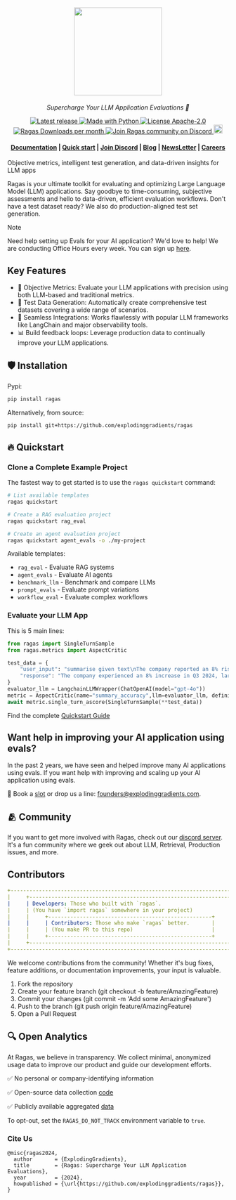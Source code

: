 <h1 align="center">
  <img style="vertical-align:middle" height="200"
  src="https://raw.githubusercontent.com/explodinggradients/ragas/main/docs/_static/imgs/logo.png">
</h1>
<p align="center">
  <i>Supercharge Your LLM Application Evaluations 🚀</i>
</p>

<p align="center">
    <a href="https://github.com/explodinggradients/ragas/releases">
        <img alt="Latest release" src="https://img.shields.io/github/release/explodinggradients/ragas.svg">
    </a>
    <a href="https://www.python.org/">
        <img alt="Made with Python" src="https://img.shields.io/badge/Made%20with-Python-1f425f.svg?color=purple">
    </a>
    <a href="https://github.com/explodinggradients/ragas/blob/master/LICENSE">
        <img alt="License Apache-2.0" src="https://img.shields.io/github/license/explodinggradients/ragas.svg?color=green">
    </a>
    <a href="https://pypi.org/project/ragas/">
        <img alt="Ragas Downloads per month" src="https://static.pepy.tech/badge/ragas/month">
    </a>
    <a href="https://discord.gg/5djav8GGNZ">
        <img alt="Join Ragas community on Discord" src="https://img.shields.io/discord/1119637219561451644">
    </a>
    <a target="_blank" href="https://deepwiki.com/explodinggradients/ragas">
      <img 
        src="https://devin.ai/assets/deepwiki-badge.png" 
        alt="Ask DeepWiki.com" 
        height="20" 
      />
    </a>
</p>

<h4 align="center">
    <p>
        <a href="https://docs.ragas.io/">Documentation</a> |
        <a href="#fire-quickstart">Quick start</a> |
        <a href="https://discord.gg/5djav8GGNZ">Join Discord</a> |
        <a href="https://blog.ragas.io/">Blog</a> |
        <a href="https://newsletter.ragas.io/">NewsLetter</a> |
        <a href="https://www.ragas.io/careers">Careers</a>
    <p>
</h4>

Objective metrics, intelligent test generation, and data-driven insights for LLM apps

Ragas is your ultimate toolkit for evaluating and optimizing Large Language Model (LLM) applications. Say goodbye to time-consuming, subjective assessments and hello to data-driven, efficient evaluation workflows.
Don't have a test dataset ready? We also do production-aligned test set generation.

> [!NOTE]
> Need help setting up Evals for your AI application? We'd love to help! We are conducting Office Hours every week. You can sign up [here](https://cal.com/team/ragas/office-hours).

## Key Features

- 🎯 Objective Metrics: Evaluate your LLM applications with precision using both LLM-based and traditional metrics.
- 🧪 Test Data Generation: Automatically create comprehensive test datasets covering a wide range of scenarios.
- 🔗 Seamless Integrations: Works flawlessly with popular LLM frameworks like LangChain and major observability tools.
- 📊 Build feedback loops: Leverage production data to continually improve your LLM applications.

## :shield: Installation

Pypi:

```bash
pip install ragas
```

Alternatively, from source:

```bash
pip install git+https://github.com/explodinggradients/ragas
```

## :fire: Quickstart

### Clone a Complete Example Project

The fastest way to get started is to use the `ragas quickstart` command:

```bash
# List available templates
ragas quickstart

# Create a RAG evaluation project
ragas quickstart rag_eval

# Create an agent evaluation project
ragas quickstart agent_evals -o ./my-project
```

Available templates:
- `rag_eval` - Evaluate RAG systems
- `agent_evals` - Evaluate AI agents
- `benchmark_llm` - Benchmark and compare LLMs
- `prompt_evals` - Evaluate prompt variations
- `workflow_eval` - Evaluate complex workflows

### Evaluate your LLM App

This is 5 main lines:

```python
from ragas import SingleTurnSample
from ragas.metrics import AspectCritic

test_data = {
    "user_input": "summarise given text\nThe company reported an 8% rise in Q3 2024, driven by strong performance in the Asian market. Sales in this region have significantly contributed to the overall growth. Analysts attribute this success to strategic marketing and product localization. The positive trend in the Asian market is expected to continue into the next quarter.",
    "response": "The company experienced an 8% increase in Q3 2024, largely due to effective marketing strategies and product adaptation, with expectations of continued growth in the coming quarter.",
}
evaluator_llm = LangchainLLMWrapper(ChatOpenAI(model="gpt-4o"))
metric = AspectCritic(name="summary_accuracy",llm=evaluator_llm, definition="Verify if the summary is accurate.")
await metric.single_turn_ascore(SingleTurnSample(**test_data))
```

Find the complete [Quickstart Guide](https://docs.ragas.io/en/latest/getstarted/evals)

## Want help in improving your AI application using evals?

In the past 2 years, we have seen and helped improve many AI applications using evals. If you want help with improving and scaling up your AI application using evals.

🔗 Book a [slot](https://bit.ly/3EBYq4J) or drop us a line: [founders@explodinggradients.com](mailto:founders@explodinggradients.com).

## 🫂 Community

If you want to get more involved with Ragas, check out our [discord server](https://discord.gg/5qGUJ6mh7C). It's a fun community where we geek out about LLM, Retrieval, Production issues, and more.

## Contributors

```yml
+----------------------------------------------------------------------------+
|     +----------------------------------------------------------------+     |
|     | Developers: Those who built with `ragas`.                      |     |
|     | (You have `import ragas` somewhere in your project)            |     |
|     |     +----------------------------------------------------+     |     |
|     |     | Contributors: Those who make `ragas` better.       |     |     |
|     |     | (You make PR to this repo)                         |     |     |
|     |     +----------------------------------------------------+     |     |
|     +----------------------------------------------------------------+     |
+----------------------------------------------------------------------------+
```

We welcome contributions from the community! Whether it's bug fixes, feature additions, or documentation improvements, your input is valuable.

1. Fork the repository
2. Create your feature branch (git checkout -b feature/AmazingFeature)
3. Commit your changes (git commit -m 'Add some AmazingFeature')
4. Push to the branch (git push origin feature/AmazingFeature)
5. Open a Pull Request

## 🔍 Open Analytics

At Ragas, we believe in transparency. We collect minimal, anonymized usage data to improve our product and guide our development efforts.

✅ No personal or company-identifying information

✅ Open-source data collection [code](./src/ragas/_analytics.py)

✅ Publicly available aggregated [data](https://github.com/explodinggradients/ragas/issues/49)

To opt-out, set the `RAGAS_DO_NOT_TRACK` environment variable to `true`.

### Cite Us

```
@misc{ragas2024,
  author       = {ExplodingGradients},
  title        = {Ragas: Supercharge Your LLM Application Evaluations},
  year         = {2024},
  howpublished = {\url{https://github.com/explodinggradients/ragas}},
}
```
